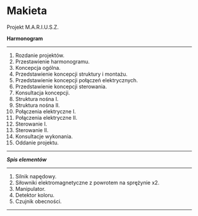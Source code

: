 # Makieta
Projekt M.A.R.I.U.S.Z.

**Harmonogram**
***
1.	Rozdanie projektów.
2.	Przestawienie harmonogramu.
3.	Koncepcja ogólna.
4.	Przedstawienie koncepcji struktury i montażu.
5.	Przedstawienie koncepcji połączeń elektrycznych.
6.	Przedstawienie koncepcji sterowania.
7.	Konsultacja koncepcji.
8.	Struktura nośna I.
9.	Struktura nośna II.
10.	Połączenia elektryczne I.
11.	Połączenia elektryczne II.
12.	Sterowanie I.
13.	Sterowanie II.
14.	Konsultacje wykonania.
15.	Oddanie projektu.
***
***Spis elementów***
***
1.	Silnik napędowy.
2.	Siłowniki elektromagnetyczne z powrotem na sprężynie x2.
3.	Manipulator.
4.	Detektor koloru.
5.	Czujnik obecności.
***
